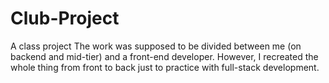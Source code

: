 # Club-Project
A class project
The work was supposed to be divided between me (on backend and mid-tier) and a front-end developer.
However, I recreated the whole thing from front to back just to practice with full-stack development.
